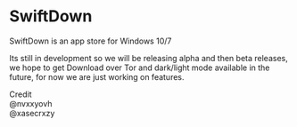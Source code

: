 # SwiftDown
SwiftDown is an app store for Windows 10/7

Its still in development so we will be releasing alpha and then beta releases, we hope to get Download over Tor and dark/light mode available in the future, for now we are just working on features.

Credit  
@nvxxyovh  
@xasecrxzy
